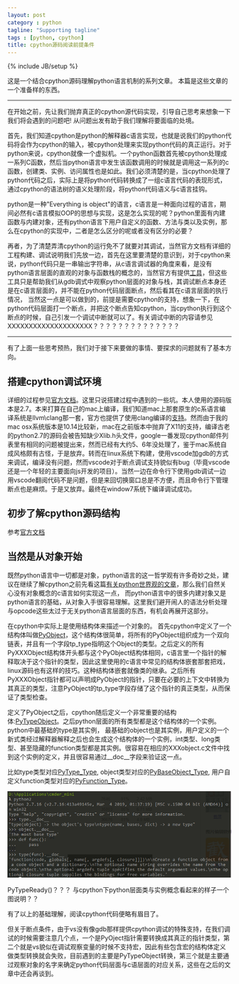 ```yaml
---
layout: post
category : python
tagline: "Supporting tagline"
tags : [python, cpython]
title: cpython源码阅读前提条件
---
```

{% include JB/setup %}

这是一个结合cpython源码理解python语言机制的系列文章。
本篇是这些文章的一个准备样的东西。
<hr/>

在开始之前，先让我们抛弃真正的cpython源代码实现，引导自己思考来想象一下我们将会遇到的问题吧!
从问题出发有助于我们理解将要面临的处境。

首先，我们知道cpython是python的解释器c语言实现，也就是说我们的python代码将会作为cpython的输入，被cpython处理来实现python代码的真正运行。对于python来说，cpython就像一个虚拟机。一个python函数首先被cpython处理成一系列C函数，然后当python语言中发生该函数调用的时候就是调用这一系列的c函数，创建类、实例、访问属性也是如此。我们必须清楚的是，当cpython处理了python代码之后，实际上是将python代码转换成了一组c语言代码的表现形式，通过cpython的语法树的语义处理阶段，将python代码语义与c语言挂钩。

python是一种"Everything is object"的语言，c语言是一种面向过程的语言，期间必然有c语言模拟OOP的思想与实现，这是怎么实现的呢？python里面有内建函数与内建对象，还有python语言下用户自定义的函数、方法与类以及实例，那么在cpython的实现中，二者是怎么区分的呢或者没有区分的必要？

再者，为了清楚弄清cpython的运行免不了就要对其调试，当然官方文档有详细的工程构建、调试说明我们先放一边，首先在这里要清楚的意识到，对于cpython来说，python代码只是一串输出字符串，从c语言调试器的角度来看，是没有python语言层面的直观的对象与函数栈的概念的，当然官方有提供[工具][0]，但这些工具只是帮助我们从gdb调式中观察python层面的对象与栈，其调试断点本身还是在c语言层面的，并不能在python代码层面断点，然后看其在c语言层面的执行情况， 当然这一点是可以做到的，前提是需要cpython的支持，想象一下，在python代码层面打一个断点，并把这个断点告知cpython，当cpython执行到这个断点的时候，自己引发一个调试中断就可以了。有关调试中断的内容请参见XXXXXXXXXXXXXXXXXXXX？？？？？？？？？？？？？？

<hr/>

有了上面一些思考预热，我们对于接下来要做的事情、要探求的问题就有了基本方向。

## 搭建cpython调试环境
详细的过程参见[官方文档][1]。这里只说搭建过程中遇到的一些坑。本人使用的源码版本是2.7。本来打算在自己的mac上编译，我们知道mac上那套原生的c系语言编译系统是llvm\\clang那一套，官方也提供了使用clang编译的[支持](2)。然而由于我的mac osx系统版本是10.14比较新，mac在之前版本中抛弃了X11的支持，编译古老的python2.7的源码会被告知缺少Xlib.h头文件，google一番发现cpython邮件列表里有相同的问题被提出来，然而已经有大约5、6年没处理了，鉴于mac系统自成风格颇有古怪，于是放弃。转而在linux系统下构建，使用vscode加gdb的方式来调试，编译没有问题，然而vscode对于断点调试支持貌似有bug（毕竟vscode还是一个年轻的主要面向js开发的项目）。当然一边在命令行下使用gdb调试一边用vscode翻阅代码不是问题，但是来回切换窗口总是不方便，而且命令行下管理断点也是麻烦。于是又放弃。最终在window7系统下编译调试成功。

## 初步了解cpython源码结构
参考[官方文档](3)
## 当然是从对象开始
既然python语言中一切都是对象，python语言的这一哲学观有许多奇妙之处，建议在继续了解cpython之前先看这篇[有关python世界观的文章](4)，那么我们自然关心没有对象概念的c语言如何实现这一点，
而python语言中的很多内建对象又是python语言的基础，从对象入手很容易理解。这里我们避开闹人的语法分析处理与opcode这些太过于无关python语言层面的东西，有机会再展开这部分。

在cpython中实际上是使用结构体来描述一个对象的。
首先cpython中定义了一个结构体叫做[PyObject](5)，这个结构体很简单，将所有的PyObject组织成为一个双向链表，并且有一个字段tp_type指明这个Object的类型。之后定义的所有PyXXXObject结构体开头都与这个PyObject结构体相同，c语言里一个指针的解释取决于这个指针的类型，因此这里使用的c语言中常见的结构体嵌套那套把戏，linux源码也有这样的技巧。这种结构体嵌套就像类的继承。之后所有PyXXXObject指针都可以声明成PyObject的指针，只要在必要的上下文中转换为其真正的类型，注意PyObject的tp_type字段存储了这个指针的真正类型，从而保证了类型检查。

定义了PyObject之后，cpython随后定义一个非常重要的结构体:[PyTypeObject](6)。之后python层面的所有类型都是这个结构体的一个实例。python中最基础的type是其实例，
最基础的object也是其实例，用户定义的一个新式类经过解释器解释之后也会生成这个结构体的一个实例，int类型、long类型、甚至隐藏的function类型都是其实例。很容易在相应的XXXobject.c文件中找到这个实例的定义，并且很容易通过__doc__字段来验证这一点。

比如type类型对应[PyType_Type](7), object类型对应的[PyBaseObject_Type](8), 用户自定义function类型对应的[PyFunction_Type](9)。

![img](../../assets/resources/cpython_before_1.png)

PyTypeReady()？？？
与cpython下python层面类与实例概念看起来的样子一个图说明？？

有了以上的基础理解，阅读cpython代码便略有眉目了。

但关于断点条件，由于vs没有像gdb那样提供cpython调试的特殊支持，在我们调试的时候需要注意几个点，一个是PyOject指针需要转换成其真正的指针类型，第二个就是vs貌似在调试观察变量的时候不支持宏，因此有些包含宏的结构体定义做类型转换就会失败，目前遇到的主要是PyTypeObject转换，第三个就是主要通过观察对象的名字来确定python代码层面与c语层面的对应关系，这些在之后的文章中还会再谈到。

[0]:https://devguide.python.org/gdb/
[1]:https://devguide.python.org/
[2]:https://devguide.python.org/clang/
[3]:https://devguide.python.org/exploring/
[4]:https://python世界之哲学观
[5]:https://github.com/python/cpython/blob/2.7/Include/object.h#L106
[6]:https://github.com/python/cpython/blob/2.7/Include/object.h#L376
[7]:https://github.com/python/cpython/blob/2.7/Objects/typeobject.c#L2879
[8]:https://github.com/python/cpython/blob/2.7/Objects/typeobject.c#L3681
[9]:https://github.com/python/cpython/blob/2.7/Objects/funcobject.c#L544
